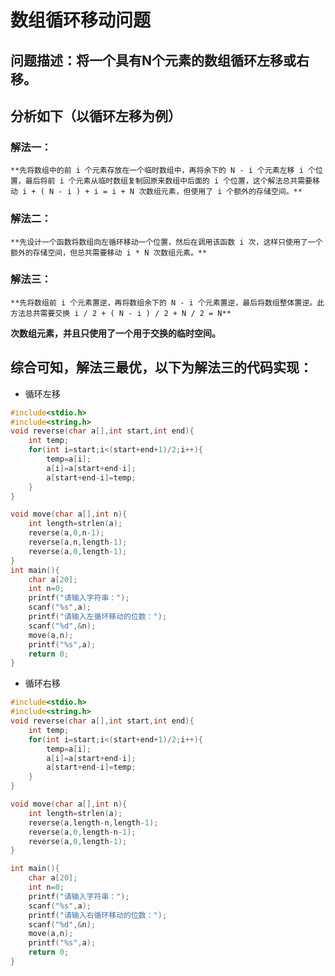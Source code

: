 # 数组循环移动问题

## **问题描述：将一个具有N个元素的数组循环左移或右移。**

## 分析如下（以循环左移为例）

### 解法一：

	**先将数组中的前 i 个元素存放在一个临时数组中，再将余下的 N - i 个元素左移 i 个位置，最后将前 i 个元素从临时数组复制回原来数组中后面的 i 个位置，这个解法总共需要移动 i + ( N - i ) + i = i + N 次数组元素，但使用了 i 个额外的存储空间。**

### 解法二：

	**先设计一个函数将数组向左循环移动一个位置，然后在调用该函数 i 次，这样只使用了一个额外的存储空间，但总共需要移动 i * N 次数组元素。**

### 解法三：

	**先将数组前 i 个元素置逆，再将数组余下的 N - i 个元素置逆，最后将数组整体置逆。此方法总共需要交换 i / 2 + ( N - i ) / 2 + N / 2 = N**

**次数组元素，并且只使用了一个用于交换的临时空间。**

## 综合可知，解法三最优，以下为解法三的代码实现：

- 循环左移

```c
#include<stdio.h>
#include<string.h>
void reverse(char a[],int start,int end){
	int temp;
	for(int i=start;i<(start+end+1)/2;i++){
		temp=a[i];
		a[i]=a[start+end-i];
		a[start+end-i]=temp;
	}
}

void move(char a[],int n){
	int length=strlen(a);
	reverse(a,0,n-1);
	reverse(a,n,length-1);
	reverse(a,0,length-1);
}
int main(){
	char a[20];
	int n=0;
	printf("请输入字符串：");
	scanf("%s",a);
	printf("请输入左循环移动的位数：");
	scanf("%d",&n);
	move(a,n);
	printf("%s",a);
	return 0;
}
```

- 循环右移

```c
#include<stdio.h>
#include<string.h>
void reverse(char a[],int start,int end){
	int temp;
	for(int i=start;i<(start+end+1)/2;i++){
		temp=a[i];
		a[i]=a[start+end-i];
		a[start+end-i]=temp;
	}
}

void move(char a[],int n){
	int length=strlen(a);
	reverse(a,length-n,length-1);
	reverse(a,0,length-n-1);
	reverse(a,0,length-1);
}

int main(){
	char a[20];
	int n=0;
	printf("请输入字符串：");
	scanf("%s",a);
	printf("请输入右循环移动的位数：");
	scanf("%d",&n);
	move(a,n);
	printf("%s",a);
	return 0;
}